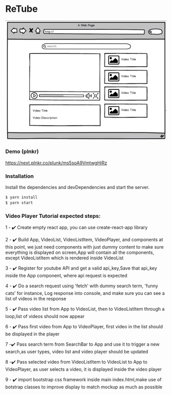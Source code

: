 
# ReTube

[![N|ReTube](public/youtube_mockup.png)](ReTube)


### Demo (plnkr)
https://next.plnkr.co/plunk/ms5soA9VmtwgHiRz


### Installation


Install the dependencies and devDependencies and start the server.

```sh
$ yarn install
$ yarn start
```


### Video Player Tutorial expected steps:

1 - :heavy_check_mark: Create empty react app, you can use create-react-app library

2 - :heavy_check_mark:  Build App, VideoList, VideoListItem, VideoPlayer, and   components at this point, we just need components with just dummy content to make sure everything is displayed on screen,App will contain all the components, except VideoListItem which is rendered inside VideoList

3 - :heavy_check_mark:  Register for youtube API and get a valid api_key,Save that api_key inside the App component, where api request is expected

4 - :heavy_check_mark:  Do a search request using 'fetch' with dummy search term, 'funny cats' for instance, Log response into console, and make sure you can see a list of videos in the response

5 - :heavy_check_mark:  Pass video list from App to VideoList, then to VideoListItem through a loop,list of videos should now appear

6 - :heavy_check_mark:  Pass first video from App to VideoPlayer, first video in the list should be displayed in the player

7 -:heavy_check_mark: Pass search term from SearchBar to App and use it to trigger a new search,as user types, video list and video player should be updated

8 -:heavy_check_mark: Pass selected video from VideoListItem to VideoList to App to VideoPlayer, as user selects a video, it is displayed inside the video player

9 - :heavy_check_mark:  import bootstrap css framework inside main index.html,make use of botstrap classes to improve display to match mockup as much as possible

